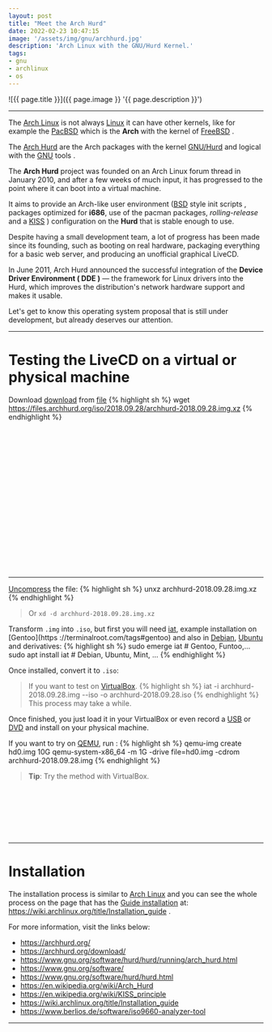 ```yaml
---
layout: post
title: "Meet the Arch Hurd"
date: 2022-02-23 10:47:15
image: '/assets/img/gnu/archhurd.jpg'
description: 'Arch Linux with the GNU/Hurd Kernel.'
tags:
- gnu
- archlinux
- os
---
```


![{{ page.title }}]({{ page.image }} '{{ page.description }}')

---

The [Arch Linux](https://terminalroot.com/tags#archlinux) is not always [Linux](https://terminalroot.com/tags#linux) it can have other kernels, like for example the [PacBSD](https://en.wikipedia.org/wiki/PacBSD) which is the **Arch** with the kernel of [FreeBSD](https://terminalroot.com/tags#freebsd) .

The [Arch Hurd](https://archhurd.org/) are the Arch packages with the kernel [GNU/Hurd](https://www.gnu.org/software/hurd/hurd.html) and logical with the [GNU](https://www.gnu.org/software/) tools .

The **Arch Hurd** project was founded on an Arch Linux forum thread in January 2010, and after a few weeks of much input, it has progressed to the point where it can boot into a virtual machine.

It aims to provide an Arch-like user environment ([BSD](https://terminalroot.com/tags#bsd) style init scripts , packages optimized for **i686**, use of the pacman packages, *rolling-release* and a [KISS](https://en.wikipedia.org/wiki/KISS_principle) ) configuration on the **Hurd** that is stable enough to use.

Despite having a small development team, a lot of progress has been made since its founding, such as booting on real hardware, packaging everything for a basic web server, and producing an unofficial graphical LiveCD.

In June 2011, Arch Hurd announced the successful integration of the **Device Driver Environment ( DDE )** — the framework for Linux drivers into the Hurd, which improves the distribution's network hardware support and makes it usable.

Let's get to know this operating system proposal that is still under development, but already deserves our attention.

---

# Testing the LiveCD on a virtual or physical machine
Download [download](https://archhurd.org/download/) from [file](https://files.archhurd.org/iso/2018.09.28/)
{% highlight sh %}
wget https://files.archhurd.org/iso/2018.09.28/archhurd-2018.09.28.img.xz
{% endhighlight %}


<!-- SQUARE - GAMES ROOT -->
<script async src="//pagead2.googlesyndication.com/pagead/js/adsbygoogle.js"></script>
<ins class="adsbygoogle"
style="display:inline-block;width:336px;height:280px"
data-ad-client="ca-pub-2838251107855362"
data-ad-slot="5351066970"></ins>
<script>
(adsbygoogle = window.adsbygoogle || []).push({});
</script>

---

[Uncompress](https://terminalroot.com/how-to-extract-multiple-compressed-formats-with-a-single-command/) the file:
{% highlight sh %}
unxz archhurd-2018.09.28.img.xz
{% endhighlight %}
> Or `xd -d archhurd-2018.09.28.img.xz`

Transform `.img` into `.iso`, but first you will need [iat](https://www.berlios.de/software/iso9660-analyzer-tool), example installation on [Gentoo](https ://terminalroot.com/tags#gentoo) and also in [Debian](https://terminalroot.com/tags#debian), [Ubuntu](https://terminalroot.com/tags#ubuntu) and derivatives:
{% highlight sh %}
sudo emerge iat # Gentoo, Funtoo,...
sudo apt install iat # Debian, Ubuntu, Mint, ...
{% endhighlight %}

Once installed, convert it to `.iso`:
> If you want to test on [VirtualBox](https://terminalroot.com/how-to-install-macos-on-virtualbox-on-linux/).
{% highlight sh %}
iat -i archhurd-2018.09.28.img --iso -o archhurd-2018.09.28.iso
{% endhighlight %}
> This process may take a while.

Once finished, you just load it in your VirtualBox or even record a [USB](https://terminalroot.com/openbsd-65-usb-disk-installation/) or [DVD](https://dvdrw.com/) and install on your physical machine.

If you want to try on [QEMU](https://www.qemu.org/), run :
{% highlight sh %}
qemu-img create hd0.img 10G
qemu-system-x86_64 -m 1G -drive file=hd0.img -cdrom archhurd-2018.09.28.img
{% endhighlight %}

> **Tip**: Try the method with VirtualBox.


<!-- MINI ADS -->
<script async src="//pagead2.googlesyndication.com/pagead/js/adsbygoogle.js"></script>
<!-- Games Root -->
<ins class="adsbygoogle"
style="display:inline-block;width:730px;height:95px"
data-ad-client="ca-pub-2838251107855362"
data-ad-slot="5351066970"></ins>
<script>
(adsbygoogle = window.adsbygoogle || []).push({});
</script>

---

# Installation
The installation process is similar to [Arch Linux](https://terminalroot.com/wayfire-a-wm-3d-composer-installation-on-arch-linux/) and you can see the whole process on the page that has the [Guide installation](https://wiki.archlinux.org/title/Installation_guide) at: <https://wiki.archlinux.org/title/Installation_guide> .

For more information, visit the links below:

+ <https://archhurd.org/>
+ <https://archhurd.org/download/>
+ <https://www.gnu.org/software/hurd/hurd/running/arch_hurd.html>
+ <https://www.gnu.org/software/>
+ <https://www.gnu.org/software/hurd/hurd.html>
+ <https://en.wikipedia.org/wiki/Arch_Hurd>
+ <https://en.wikipedia.org/wiki/KISS_principle>
+ <https://wiki.archlinux.org/title/Installation_guide>
+ <https://www.berlios.de/software/iso9660-analyzer-tool>

---


